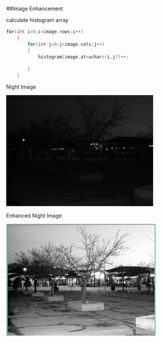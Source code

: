 ##Image Enhancement

calculate histogram array
```C++
for(int i=0;i<image.rows;i++)
	{
		for(int j=0;j<image.cols;j++)
		{
			histogram[image.at<uchar>(i,j)]++;

		}
	}
```
Night Image

![alt text](Inputs/nightOriginal.png "Night Image")

Enhanced Night Image

![alt text](Outputs/nightEnhanced.png "Enhanced Night Image")





